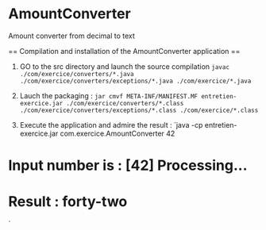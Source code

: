 # AmountConverter
Amount converter from decimal to text

== Compilation and installation of the AmountConverter application ==


1. GO to the src directory and launch the source compilation
`javac ./com/exercice/converters/*.java ./com/exercice/converters/exceptions/*.java ./com/exercice/*.java`

2. Lauch the packaging :
`jar cmvf META-INF/MANIFEST.MF entretien-exercice.jar ./com/exercice/converters/*.class ./com/exercice/converters/exceptions/*.class ./com/exercice/*.class`

3. Execute the application and admire the result :
`java -cp entretien-exercice.jar com.exercice.AmountConverter 42

Input number is : [42]
Processing...
==========
Result : forty-two
==========
`